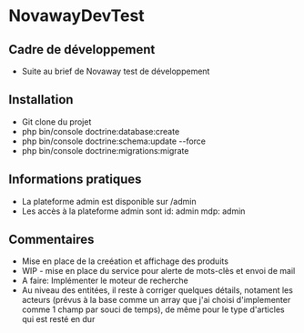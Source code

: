 NovawayDevTest
==============

## Cadre de développement

* Suite au brief de Novaway test de développement

## Installation

* Git clone du projet
* php bin/console doctrine:database:create
* php bin/console doctrine:schema:update --force
* php bin/console doctrine:migrations:migrate

## Informations pratiques

* La plateforme admin est disponible sur /admin
* Les accès à la plateforme admin sont id: admin mdp: admin

## Commentaires

* Mise en place de la creéation et affichage des produits
* WIP - mise en place du service pour alerte de mots-clès et envoi de mail
* A faire: Implémenter le moteur de recherche
* Au niveau des entitées, il reste à corriger quelques détails, notament les acteurs (prévus à la base comme un array que j'ai choisi d'implementer comme 1 champ par souci de temps), de même pour le type d'articles qui est resté en dur

